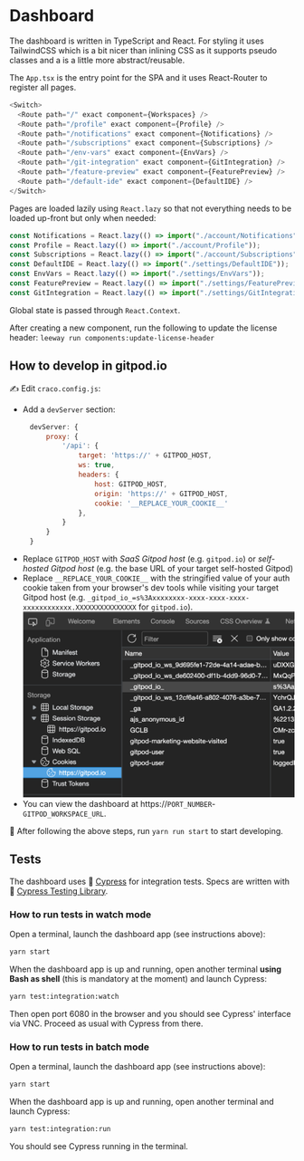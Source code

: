 # Dashboard

The dashboard is written in TypeScript and React. For styling it uses TailwindCSS which is a bit nicer than inlining CSS as it supports pseudo classes and a is a little more abstract/reusable.

The `App.tsx` is the entry point for the SPA and it uses React-Router to register all pages.

```ts
<Switch>
  <Route path="/" exact component={Workspaces} />
  <Route path="/profile" exact component={Profile} />
  <Route path="/notifications" exact component={Notifications} />
  <Route path="/subscriptions" exact component={Subscriptions} />
  <Route path="/env-vars" exact component={EnvVars} />
  <Route path="/git-integration" exact component={GitIntegration} />
  <Route path="/feature-preview" exact component={FeaturePreview} />
  <Route path="/default-ide" exact component={DefaultIDE} />
</Switch>
```

Pages are loaded lazily using `React.lazy` so that not everything needs to be loaded up-front but only when needed:

```ts
const Notifications = React.lazy(() => import("./account/Notifications"));
const Profile = React.lazy(() => import("./account/Profile"));
const Subscriptions = React.lazy(() => import("./account/Subscriptions"));
const DefaultIDE = React.lazy(() => import("./settings/DefaultIDE"));
const EnvVars = React.lazy(() => import("./settings/EnvVars"));
const FeaturePreview = React.lazy(() => import("./settings/FeaturePreview"));
const GitIntegration = React.lazy(() => import("./settings/GitIntegration"));
```

Global state is passed through `React.Context`.

After creating a new component, run the following to update the license header:
`leeway run components:update-license-header`

## How to develop in gitpod.io

✍️ Edit `craco.config.js`:

- Add a `devServer` section:

```js
     devServer: {
         proxy: {
             '/api': {
                 target: 'https://' + GITPOD_HOST,
                 ws: true,
                 headers: {
                     host: GITPOD_HOST,
                     origin: 'https://' + GITPOD_HOST,
                     cookie: '__REPLACE_YOUR_COOKIE__'
                 },
             }
         }
     }
```

- Replace `GITPOD_HOST` with _SaaS Gitpod host_ (e.g. `gitpod.io`) or _self-hosted Gitpod host_ (e.g. the base URL of your target self-hosted Gitpod)
- Replace `__REPLACE_YOUR_COOKIE__` with the stringified value of your auth cookie taken from your browser's dev tools while visiting your target Gitpod host (e.g. `_gitpod_io_=s%3Axxxxxxxx-xxxx-xxxx-xxxx-xxxxxxxxxxxx.XXXXXXXXXXXXXXX` for `gitpod.io`).
  ![Where to get the auth cookie name and value from](how-to-get-cookie.png)
- You can view the dashboard at https://`PORT_NUMBER`-`GITPOD_WORKSPACE_URL`.

🚀 After following the above steps, run `yarn run start` to start developing.

## Tests

The dashboard uses 🌳 [Cypress](https://www.cypress.io/) for integration tests.
Specs are written with 🦑 [Cypress Testing Library](https://testing-library.com/docs/cypress-testing-library/intro/).

### How to run tests in watch mode

Open a terminal, launch the dashboard app (see instructions above):

```sh
yarn start
```

When the dashboard app is up and running, open another terminal **using Bash as shell** (this is mandatory at the moment) and launch Cypress:

```sh
yarn test:integration:watch
```

Then open port 6080 in the browser and you should see Cypress' interface via VNC.
Proceed as usual with Cypress from there.

### How to run tests in batch mode

Open a terminal, launch the dashboard app (see instructions above):

```sh
yarn start
```

When the dashboard app is up and running, open another terminal and launch Cypress:

```sh
yarn test:integration:run
```

You should see Cypress running in the terminal.